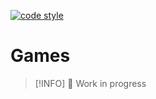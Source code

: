 [![code style](https://antfu.me/badge-code-style.svg)](https://github.com/antfu/eslint-config)

# Games

> [!INFO]
> :construction: Work in progress
